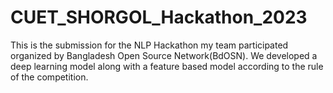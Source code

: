 # CUET_SHORGOL_Hackathon_2023

This is the submission for the NLP Hackathon my team participated organized by Bangladesh Open Source Network(BdOSN). We developed a deep learning model along with a feature based model according to the rule of the competition.

